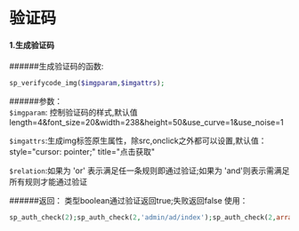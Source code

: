 # 验证码

#### 1.生成验证码

######生成验证码的函数:
```php
sp_verifycode_img($imgparam,$imgattrs);
```

######参数：  
`$imgparam`: 控制验证码的样式,默认值length=4&font_size=20&width=238&height=50&use_curve=1&use_noise=1

`$imgattrs`:生成img标签原生属性，除src,onclick之外都可以设置,默认值：style="cursor: pointer;" title="点击获取"

`$relation`:如果为 'or' 表示满足任一条规则即通过验证;如果为 'and'则表示需满足所有规则才能通过验证


######返回：
类型boolean通过验证返回true;失败返回false 使用：

```php
sp_auth_check(2);sp_auth_check(2,'admin/ad/index');sp_auth_check(2,array('admin/ad/index'));sp_auth_check(2,'admin/ad/index,admin/ad/add','and');

```
